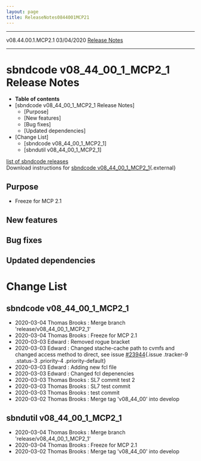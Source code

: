 ```yaml
---
layout: page
title: ReleaseNotes0844001MCP21
---
```


  -------------------- ------------ -- -- ------------------------------------------------------------
  v08.44.00.1.MCP2.1   03/04/2020         [Release Notes](ReleaseNotes0844001MCP21.html)
  -------------------- ------------ -- -- ------------------------------------------------------------



sbndcode v08\_44\_00\_1\_MCP2\_1 Release Notes
===========================================================================================================

-   **Table of contents**
-   [sbndcode v08\_44\_00\_1\_MCP2\_1 Release
    Notes]
    -   [Purpose]
    -   [New features]
    -   [Bug fixes]
    -   [Updated dependencies]
-   [Change List]
    -   [sbndcode v08\_44\_00\_1\_MCP2\_1]
    -   [sbndutil v08\_44\_00\_1\_MCP2\_1]

[list of sbndcode
releases](List_of_SBND_code_releases.html)\
Download instructions for [sbndcode
v08\_44\_00\_1\_MCP2\_1](http://scisoft.fnal.gov/scisoft/bundles/sbnd/v08_44_00_1_MCP2_1/sbndcode-v08_44_00_1_MCP2_1.html){.external}



Purpose
----------------------------------

-   Freeze for MCP 2.1



New features
--------------------------------------------



Bug fixes
--------------------------------------



Updated dependencies
------------------------------------------------------------



Change List
==========================================



sbndcode v08\_44\_00\_1\_MCP2\_1
-------------------------------------------------------------------------------

-   2020-03-04 Thomas Brooks : Merge branch
    \'release/v08\_44\_00\_1\_MCP2\_1\'
-   2020-03-04 Thomas Brooks : Freeze for MCP 2.1
-   2020-03-03 Edward : Removed rogue bracket
-   2020-03-03 Edward : Changed stache-cache path to cvmfs and changed
    access method to direct, see issue
    [\#23944](/redmine/issues/23944 "Necessary Maintenance: GENIEHelper needs to use the cvmfs stash cache path and DIRECT access (Resolved)"){.issue
    .tracker-9 .status-3 .priority-4 .priority-default}
-   2020-03-03 Edward : Adding new fcl file
-   2020-03-03 Edward : Changed fcl depenencies
-   2020-03-03 Thomas Brooks : SL7 commit test 2
-   2020-03-03 Thomas Brooks : SL7 test commit
-   2020-03-03 Thomas Brooks : test commit
-   2020-03-02 Thomas Brooks : Merge tag \'v08\_44\_00\' into develop



sbndutil v08\_44\_00\_1\_MCP2\_1
-------------------------------------------------------------------------------

-   2020-03-04 Thomas Brooks : Merge branch
    \'release/v08\_44\_00\_1\_MCP2\_1\'
-   2020-03-04 Thomas Brooks : Freeze for MCP 2.1
-   2020-03-02 Thomas Brooks : Merge tag \'v08\_44\_00\' into develop
